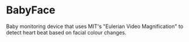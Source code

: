 # BabyFace
Baby monitoring device that uses MIT's "Eulerian Video Magnification" to detect heart beat based on facial colour changes.
